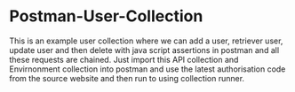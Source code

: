 # Postman-User-Collection
This is an example user collection where we can add a user, retriever user, update user and then delete with java script assertions in postman and all these requests are chained.
Just import this API collection and Envirnonment collection into postman and use the latest authorisation code from the source website and then run to using collection runner.
